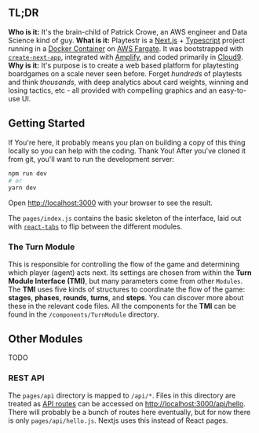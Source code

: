 ## TL;DR
**Who is it:** It's the brain-child of Patrick Crowe, an AWS engineer and Data Science kind of guy.
**What is it:** Playtestr is a [Next.js](https://nextjs.org/) + [Typescript](https://www.typescriptlang.org/) project running in a [Docker Container](https://www.docker.com/resources/what-container) on [AWS Fargate](https://aws.amazon.com/fargate).
It was bootstrapped with [`create-next-app`](https://github.com/vercel/next.js/tree/canary/packages/create-next-app), integrated with [Amplify](https://aws.amazon.com/amplify/), and coded primarily in [Cloud9](https://aws.amazon.com/cloud9/).
**Why is it:** It's purpose is to create a web based platform for playtesting boardgames on a scale never seen before. Forget *hundreds* of playtests and think *thousands*, with deep analytics about card weights, winning and losing tactics, etc - all provided with compelling graphics and an easy-to-use UI.

## Getting Started
If You're here, it probably means you plan on building a copy of this thing locally so you can help with the coding. Thank You!
After you've cloned it from git, you'll want to run the development server:

```bash
npm run dev
# or
yarn dev
```

Open [http://localhost:3000](http://localhost:3000) with your browser to see the result.

The `pages/index.js` contains the basic skeleton of the interface, laid out with [`react-tabs`](https://github.com/reactjs/react-tabs) to flip between the different modules.

### The Turn Module
This is responsible for controlling the flow of the game and determining which player (agent) acts next. Its settings are chosen from within the **Turn Module Interface (TMI)**, but many parameters come from other `Modules`. The **TMI** uses five kinds of structures to coordinate the flow of the game: **stages**, **phases**, **rounds**, **turns**, and **steps**.  You can discover more about these in the relevant code files. All the components for the **TMI** can be found in the `/components/TurnModule` directory.

## Other Modules
TODO

### REST API
The `pages/api` directory is mapped to `/api/*`. Files in this directory are treated as [API routes](https://nextjs.org/docs/api-routes/introduction) can be accessed on [http://localhost:3000/api/hello](http://localhost:3000/api/hello). There will probably be a bunch of routes here eventually, but for now there is only `pages/api/hello.js`. Nextjs uses this instead of React pages.
